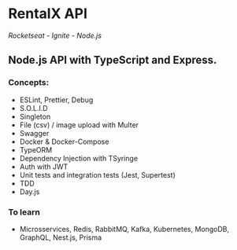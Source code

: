 # RentalX API
<i>Rocketseat - Ignite - Node.js</i>

## Node.js API with TypeScript and Express.

### Concepts:
* ESLint, Prettier, Debug
* S.O.L.I.D
* Singleton
* File (csv) / image upload with Multer
* Swagger
* Docker & Docker-Compose
* TypeORM
* Dependency Injection with TSyringe
* Auth with JWT
* Unit tests and integration tests (Jest, Supertest)
* TDD
* Day.js

### To learn
* Microsservices, Redis, RabbitMQ, Kafka, Kubernetes, MongoDB, GraphQL, Nest.js, Prisma